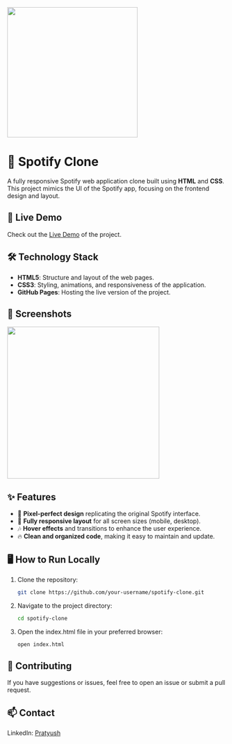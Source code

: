 <img src="https://cdn.dribbble.com/users/8397981/screenshots/15955512/media/63c5be8eed650789c9fe53e94dbf9a05.gif" height="300px">

# 🎵 Spotify Clone

A fully responsive Spotify web application clone built using **HTML** and **CSS**. This project mimics the UI of the Spotify app, focusing on the frontend design and layout.

## 🚀 Live Demo
Check out the [Live Demo](https://pratyushprasad-8.github.io/spotify-clone/) of the project.

## 🛠️ Technology Stack
- **HTML5**: Structure and layout of the web pages.
- **CSS3**: Styling, animations, and responsiveness of the application.
- **GitHub Pages**: Hosting the live version of the project.

## 📸 Screenshots
<img src="https://github.com/user-attachments/assets/253b6a3f-56bb-4977-b24c-22489d419644" height="350px">

## ✨ Features
- 🎨 **Pixel-perfect design** replicating the original Spotify interface.
- 📱 **Fully responsive layout** for all screen sizes (mobile, desktop).
- 🎶 **Hover effects** and transitions to enhance the user experience.
- 🔥 **Clean and organized code**, making it easy to maintain and update.

## 🖥️ How to Run Locally
1. Clone the repository:
   ```bash
   git clone https://github.com/your-username/spotify-clone.git
2. Navigate to the project directory:
   ```bash
   cd spotify-clone
3. Open the index.html file in your preferred browser:
   ```bash
   open index.html

## 🤝 Contributing
If you have suggestions or issues, feel free to open an issue or submit a pull request.

## 📫 Contact
LinkedIn: [Pratyush](https://www.linkedin.com/in/pratyushprasadcse/)
